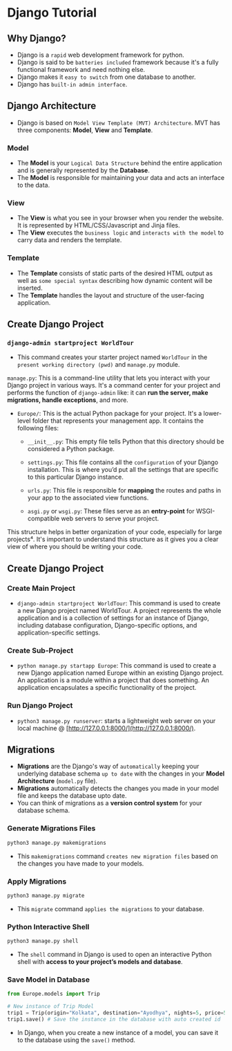 # Django Tutorial

## Why Django?
* Django is a `rapid` web development framework for python.
* Django is said to be `batteries included` framework because it's a fully functional framework and need nothing else.
* Django makes it `easy to switch` from one database to another.
* Django has `built-in admin interface`.

## Django Architecture
* Django is based on `Model View Template (MVT) Architecture`. MVT has three components: **Model**, **View** and **Template**.

### Model
* The **Model** is your `Logical Data Structure` behind the entire application and is generally represented by the **Database**.
* The **Model** is responsible for maintaining your data and acts an interface to the data.

### View
* The **View** is what you see in your browser when you render the website. It is represented by HTML/CSS/Javascript and Jinja files. 
* The **View** executes the `business logic` and `interacts with the model` to carry data and renders the template.

### Template
* The **Template** consists of static parts of the desired HTML output as well as `some special syntax` describing how dynamic content will be inserted. 
* The **Template** handles the layout and structure of the user-facing application.

## Create Django Project
### `django-admin startproject WorldTour`
* This command creates your starter project named `WorldTour` in the `present working directory (pwd)` and `manage.py` module.

 `manage.py`: This is a command-line utility that lets you interact with your Django project in various ways. It's a command center for your project and performs the function of `django-admin` like: it can **run the server, make migrations, handle exceptions**, and more.

- `Europe/`: This is the actual Python package for your project. It's a lower-level folder that represents your management app. It contains the following files:

    - `__init__.py`: This empty file tells Python that this directory should be considered a Python package.

    - `settings.py`: This file contains all the `configuration` of your Django installation. This is where you’d put all the settings that are specific to this particular Django instance.

    - `urls.py`: This file is responsible for **mapping** the routes and paths in your app to the associated view functions.

    - `asgi.py` or `wsgi.py`: These files serve as an **entry-point** for WSGI-compatible web servers to serve your project.

This structure helps in better organization of your code, especially for large projects⁴. It's important to understand this structure as it gives you a clear view of where you should be writing your code.

## Create Django Project

### Create Main Project
* `django-admin startproject WorldTour`: This command is used to create a new Django project named WorldTour. A project represents the whole application and is a collection of settings for an instance of Django, including database configuration, Django-specific options, and application-specific settings.

### Create Sub-Project
* `python manage.py startapp Europe`: This command is used to create a new Django application named Europe within an existing Django project. An application is a module within a project that does something. An application encapsulates a specific functionality of the project.

### Run Django Project
* `python3 manage.py runserver`: starts a lightweight web server on your local machine @ [http://127.0.0.1:8000/](http://127.0.0.1:8000/).

## Migrations
* **Migrations** are the Django's way of `automatically` keeping your underlying database schema `up to date` with the changes in your **Model Architecture** (`model.py` file).
* **Migrations** automatically detects the changes you made in your model file and keeps the database upto date.
* You can think of migrations as a **version control system** for your database schema.

### Generate Migrations Files
```python
python3 manage.py makemigrations
```
* This `makemigrations` command `creates new migration files` based on the changes you have made to your models. 

### Apply Migrations
```python
python3 manage.py migrate
```
* This `migrate` command `applies the migrations` to your database.

### Python Interactive Shell
```python
python3 manage.py shell
```
* The `shell` command in Django is used to open an interactive Python shell with **access to your project’s models and database**.

### Save Model in Database
```python
from Europe.models import Trip

# New instance of Trip Model
trip1 = Trip(origin="Kolkata", destination="Ayodhya", nights=5, price=5000)
trip1.save() # Save the instance in the database with auto created id
```
* In Django, when you create a new instance of a model, you can save it to the database using the `save()` method.
